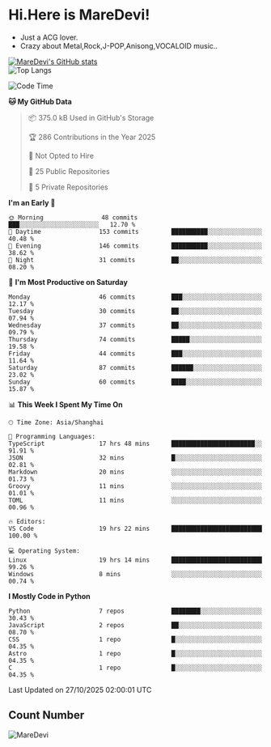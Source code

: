 # Hi.Here is MareDevi!

- Just a ACG lover.
- Crazy about Metal,Rock,J-POP,Anisong,VOCALOID music..

[![MareDevi's GitHub stats](https://github-readme-stats.vercel.app/api?username=MareDevi&show_icons=true&theme=algolia)](https://github.com/anuraghazra/github-readme-stats)  
![Top Langs](https://github-readme-stats.vercel.app/api/top-langs/?username=MareDevi&layout=compact&theme=algolia)

<!--START_SECTION:waka-->
![Code Time](http://img.shields.io/badge/Code%20Time-363%20hrs%204%20mins-blue)

**🐱 My GitHub Data** 

> 📦 375.0 kB Used in GitHub's Storage 
 > 
> 🏆 286 Contributions in the Year 2025
 > 
> 🚫 Not Opted to Hire
 > 
> 📜 25 Public Repositories 
 > 
> 🔑 5 Private Repositories 
 > 
**I'm an Early 🐤** 

```text
🌞 Morning                48 commits          ███░░░░░░░░░░░░░░░░░░░░░░   12.70 % 
🌆 Daytime                153 commits         ██████████░░░░░░░░░░░░░░░   40.48 % 
🌃 Evening                146 commits         ██████████░░░░░░░░░░░░░░░   38.62 % 
🌙 Night                  31 commits          ██░░░░░░░░░░░░░░░░░░░░░░░   08.20 % 
```
📅 **I'm Most Productive on Saturday** 

```text
Monday                   46 commits          ███░░░░░░░░░░░░░░░░░░░░░░   12.17 % 
Tuesday                  30 commits          ██░░░░░░░░░░░░░░░░░░░░░░░   07.94 % 
Wednesday                37 commits          ██░░░░░░░░░░░░░░░░░░░░░░░   09.79 % 
Thursday                 74 commits          █████░░░░░░░░░░░░░░░░░░░░   19.58 % 
Friday                   44 commits          ███░░░░░░░░░░░░░░░░░░░░░░   11.64 % 
Saturday                 87 commits          ██████░░░░░░░░░░░░░░░░░░░   23.02 % 
Sunday                   60 commits          ████░░░░░░░░░░░░░░░░░░░░░   15.87 % 
```


📊 **This Week I Spent My Time On** 

```text
🕑︎ Time Zone: Asia/Shanghai

💬 Programming Languages: 
TypeScript               17 hrs 48 mins      ███████████████████████░░   91.91 % 
JSON                     32 mins             █░░░░░░░░░░░░░░░░░░░░░░░░   02.81 % 
Markdown                 20 mins             ░░░░░░░░░░░░░░░░░░░░░░░░░   01.73 % 
Groovy                   11 mins             ░░░░░░░░░░░░░░░░░░░░░░░░░   01.01 % 
TOML                     11 mins             ░░░░░░░░░░░░░░░░░░░░░░░░░   00.96 % 

🔥 Editors: 
VS Code                  19 hrs 22 mins      █████████████████████████   100.00 % 

💻 Operating System: 
Linux                    19 hrs 14 mins      █████████████████████████   99.26 % 
Windows                  8 mins              ░░░░░░░░░░░░░░░░░░░░░░░░░   00.74 % 
```

**I Mostly Code in Python** 

```text
Python                   7 repos             ████████░░░░░░░░░░░░░░░░░   30.43 % 
JavaScript               2 repos             ██░░░░░░░░░░░░░░░░░░░░░░░   08.70 % 
CSS                      1 repo              █░░░░░░░░░░░░░░░░░░░░░░░░   04.35 % 
Astro                    1 repo              █░░░░░░░░░░░░░░░░░░░░░░░░   04.35 % 
C                        1 repo              █░░░░░░░░░░░░░░░░░░░░░░░░   04.35 % 
```




 Last Updated on 27/10/2025 02:00:01 UTC
<!--END_SECTION:waka-->

## Count Number
![MareDevi](https://count.getloli.com/get/@maredevi?theme=moebooru-h)  

<!---
MareDevi/MareDevi is a ✨ special ✨ repository because its `README.md` (this file) appears on your GitHub profile.
You can click the Preview link to take a look at your changes.
--->
